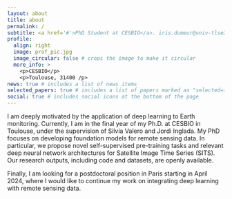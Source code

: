 ```yaml
---
layout: about
title: about
permalink: /
subtitle: <a href='#'>PhD Student at CESBIO</a>. iris.dumeur@univ-tlse3.fr. 
profile:
  align: right
  image: prof_pic.jpg
  image_circular: false # crops the image to make it circular
  more_info: >
    <p>CESBIO</p>
    <p>Toulouse, 31400 /p>
news: true # includes a list of news items
selected_papers: true # includes a list of papers marked as "selected={true}"
social: true # includes social icons at the bottom of the page
---
```

I am deeply motivated by the application of deep learning to Earth monitoring. 
Currently, I am in the final year of my Ph.D. at CESBIO in Toulouse, under the supervision of Silvia Valero and Jordi Inglada. 
My PhD focuses on developing foundation models for remote sensing data. In particular, we propose novel self-supervised 
pre-training tasks and relevant deep neural network architectures for Satellite Image Time Series (SITS). 
Our research outputs, including code and datasets, are openly available.

Finally, I am looking for a postdoctoral position in Paris starting in April 2024, where I would like to continue my work on 
integrating deep learning with remote sensing data.

